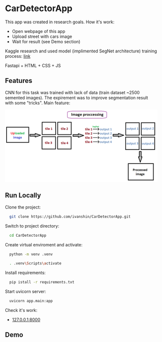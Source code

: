 
# CarDetectorApp

This app was created in research goals. How it's work:

 - Open webpage of this app 
 - Upload street with cars image
 - Wait for result (see Demo section)

Kaggle research and used model (implimented SegNet architecture) training process: [link](https://www.kaggle.com/code/ivanshingel/cars-segmentation-research)

Fastapi + HTML + CSS + JS


## Features

CNN for this task was trained with lack of data (train dataset ~2500 semented images). The expirement was to improve segmentation result with some "tricks". Main feature:

![Image processing schema](https://github.com/ivanshin/CarDetectorApp/blob/master/webp/assets/img_proc_scheme.png)

## Run Locally

Clone the project:

```bash
  git clone https://github.com/ivanshin/CarDetectorApp.git
```

Switch to project directory:

```bash
  cd CarDetectorApp
```

Create virtual enviroment and activate:

```bash
  python -m venv .venv
```

```bash
  . .venv\Scripts\activate
```

Install requirements:

```bash
  pip istall -r requirements.txt
```

Start uvicorn server:

```bash
  uvicorn app.main:app
```

Check it's work:

 - [127.0.0.1:8000](/127.0.0.1:8000)



## Demo


